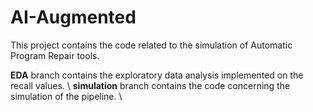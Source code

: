 # AI-Augmented

This project contains the code related to the simulation of Automatic Program Repair tools. 

**EDA** branch contains the exploratory data analysis implemented on the recall values. \\
**simulation** branch contains the code concerning the simulation of the pipeline. \\
